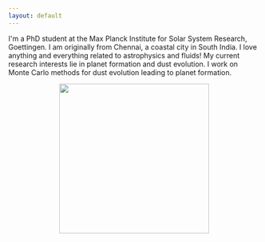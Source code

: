 ```yaml
---
layout: default
---
```

I'm a PhD student at the Max Planck Institute for Solar System Research, Goettingen. I am originally from Chennai, a coastal city in South India.
I love anything and everything related to astrophysics and fluids! My current research interests lie in planet formation and dust evolution. I work on Monte Carlo methods for dust evolution leading to planet formation.


<p style="text-align:center;"><img  width="300px" height= "300px" src= "https://vicky1997.github.io/images/vignesh.jpg"></p>